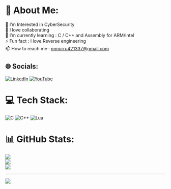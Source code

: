 # 💫 About Me:
🔭 I’m Interested in CyberSecurity<br>👯 I love collaborating<br>🌱 I’m currently learning : C / C++ and Assembly for ARM/Intel<br>⚡ Fun fact : I love Reverse engineering<br>📫 How to reach me : mmurru421337@gmail.com


## 🌐 Socials:
[![LinkedIn](https://img.shields.io/badge/LinkedIn-%230077B5.svg?logo=linkedin&logoColor=white)](https://linkedin.com/in/https://www.linkedin.com/in/matteo-murru-775720274/) [![YouTube](https://img.shields.io/badge/YouTube-%23FF0000.svg?logo=YouTube&logoColor=white)](https://youtube.com/@https://www.youtube.com/channel/UCTjMmVuGYxgp1XTEYo6YDmw) 

# 💻 Tech Stack:
![C](https://img.shields.io/badge/c-%2300599C.svg?style=for-the-badge&logo=c&logoColor=white) ![C++](https://img.shields.io/badge/c++-%2300599C.svg?style=for-the-badge&logo=c%2B%2B&logoColor=white) ![Lua](https://img.shields.io/badge/lua-%232C2D72.svg?style=for-the-badge&logo=lua&logoColor=white)
# 📊 GitHub Stats:
![](https://github-readme-stats.vercel.app/api?username=ZapzCsgo&theme=dark&hide_border=false&include_all_commits=true&count_private=true)<br/>
![](https://github-readme-streak-stats.herokuapp.com/?user=ZapzCsgo&theme=dark&hide_border=false)<br/>
![](https://github-readme-stats.vercel.app/api/top-langs/?username=ZapzCsgo&theme=dark&hide_border=false&include_all_commits=true&count_private=true&layout=compact)

---
[![](https://visitcount.itsvg.in/api?id=ZapzCsgo&icon=0&color=0)](https://visitcount.itsvg.in)

<!-- Proudly created with GPRM ( https://gprm.itsvg.in ) -->
